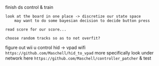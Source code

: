finish ds control
& train

    look at the board in one place -> discretize our state space
        may want to do some bayesian decision to decide button press

    read score for our score...

    choose random tracks so as to not overfit?

figure out wii u control
    hid -> vpad wifi
    `https://github.com/Maschell/hid_to_vpad` 
    more specifically look under network here
    `https://github.com/Maschell/controller_patcher`
& test